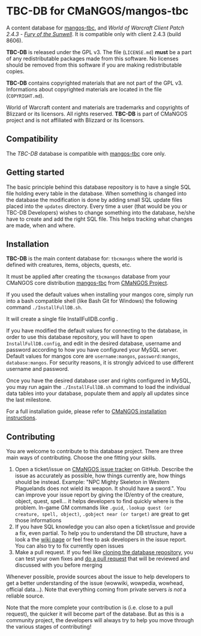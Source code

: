 TBC-DB for CMaNGOS/mangos-tbc
======================
A content database for [mangos-tbc][10], and *World of Warcraft Client Patch
2.4.3* - [_Fury of the Sunwell_][50]. It is compatible only with client 2.4.3 (build 8606).

**TBC-DB** is released under the GPL v3.  The file (`LICENSE.md`)
**must** be a part of any redistributable packages made from this software.  No
licenses should be removed from this software if you are making redistributable
copies.

**TBC-DB** contains copyrighted materials that are not part of the GPL v3.
Informations about copyrighted materials are located in the file (`COPYRIGHT.md`).

World of Warcraft content and materials are trademarks and copyrights of Blizzard or its licensors. All rights reserved.
**TBC-DB** is part of CMaNGOS project and is not affiliated with Blizzard or its licensors.

Compatibility
-------------
The *TBC-DB* database is compatible with [mangos-tbc][10] core only.

Getting started
---------------
The basic principle behind this database repository is to have a single SQL file
holding every table in the database. When something is changed into the database
the modification is done by adding small SQL update files placed into the `updates` directory.
Every time a user (that would be you or TBC-DB Developers) wishes to change something into the database, he/she
have to create and add the right SQL file. This helps tracking what changes are made, when and where.

Installation
------------
**TBC-DB** is the main content database for: `tbcmangos` where the world is defined
with creatures, items, objects, quests, etc.

It must be applied after creating the `tbcmangos` database from your CMaNGOS core distribution [mangos-tbc][10] from [CMaNGOS Project][13].

If you used the default values when installing your mangos core, simply run into a bash compatible shell (like Bash Git for Windows) the following command `./InstallFullDB.sh`.

It will create a single file InstallFullDB.config .

If you have modified the default values for connecting to the database, in order to use this database repository, you will have to open `InstallFullDB.config`, and edit in the desired database, username and password according to how you have configured your MySQL server. Default values for mangos core are `username:mangos`, `password:mangos`, `database:mangos`. For security reasons, it is strongly adviced to use different username and password.

Once you have the desired database user and rights configured in MySQL, you may run again the `./InstallFullDB.sh` command to load the individual data tables into your database, populate them and apply all updates since the last milestone.

For a full installation guide, please refer to [CMaNGOS installation instructions][14].

Contributing
------------
You are welcome to contribute to this database project. There are three main ways of contributing. Choose the one fitting your skills.

1. Open a ticket/issue on [CMaNGOS issue tracker][15] on GitHub. Describe the issue as accurately as
possible, how things currently are, how things should be instead. Example: "NPC Mighty Skeleton in Western Plaguelands does not wield its weapon. It should have a sword.". You can improve your issue report by giving the ID/entry of the creature, object, quest, spell... it helps developers to find quickly where is the problem. In-game GM commands like `.guid`, `.lookup quest (or creature, spell, object)`, `.gobject near (or target)` are great to get those informations
2. If you have SQL knowledge you can also open a ticket/issue and provide a fix, even partial. To help you to understand the DB structure, have a look a the [wiki page][16] or feel free to ask developers in the issue report. You can also try to fix currently open issues
3. Make a pull request. If you feel like [cloning the database repository][17], you can test your own fixes and [do a pull request][18] that will be reviewed and discussed with you before merging

Whenever possible, provide sources about the issue to help developers to get a better understanding of the issue (wowwiki, wowpedia, wowhead, official data...). Note that everything coming from private servers *is not* a reliable source.

Note that the more complete your contribution is (i.e. close to a pull request), the quicker it will become part of the database.
But as this is a community project, the developers will always try to help you move through the various stages of contributing!

[1]: https://github.com/cmangos/mangos-tbc "mangos-tbc"

[10]: https://github.com/cmangos/mangos-tbc/ "mangos tbc"
[12]: https://github.com/cmangos/tbc-db/ "content database"
[13]: http://www.cmangos.net/ "CMaNGOS Project"
[14]: https://github.com/cmangos/issues/wiki/Installation-Instructions "CMaNGOS installation instructions"
[15]: https://github.com/cmangos/issues/issues/ "CMaNGOS issue tracker"
[16]: https://github.com/cmangos/issues/wiki/mangosdb_struct
[17]: https://help.github.com/articles/fork-a-repo/
[18]: https://help.github.com/articles/creating-a-pull-request/

[50]: http://eu.blizzard.com/en-gb/games/wow/ "World of Warcraft"
[51]: http://www.wowpedia.org/Patch_2.4.3 "WoW 2.4.3 - Fury of the Sunwell"

[101]: http://github.com/ "github - social coding"
